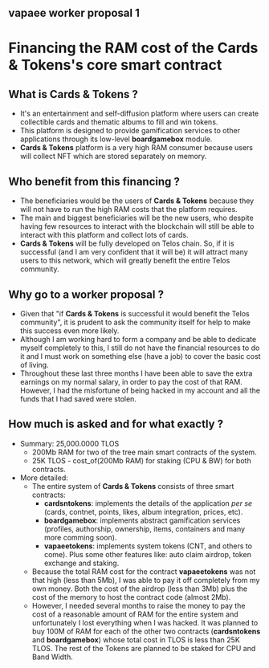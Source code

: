 vapaee worker proposal 1
------------------------

# Financing the RAM cost of the **Cards & Tokens**'s core smart contract

## What is **Cards & Tokens** ?
  - It's an entertainment and self-diffusion platform where users can create collectible cards and thematic albums to fill and win tokens.
  - This platform is designed to provide gamification services to other applications through its low-level **boardgamebox** module.
  - **Cards & Tokens** platform is a very high RAM consumer because users will collect NFT which are stored separately on memory.
## Who benefit from this financing ?
  - The beneficiaries would be the users of **Cards & Tokens** because they will not have to run the high RAM costs that the platform requires.
  - The main and biggest beneficiaries will be the new users, who despite having few resources to interact with the blockchain will still be able to interact with this platform and collect lots of cards.
  - **Cards & Tokens** will be fully developed on Telos chain. So, if it is successful (and I am very confident that it will be) it will attract many users to this network, which will greatly benefit the entire Telos community.
## Why go to a worker proposal ?
  - Given that "if **Cards & Tokens** is successful it would benefit the Telos community", it is prudent to ask the community itself for help to make this success even more likely.
  - Although I am working hard to form a company and be able to dedicate myself completely to this, I still do not have the financial resources to do it and I must work on something else (have a job) to cover the basic cost of living.
  - Throughout these last three months I have been able to save the extra earnings on my normal salary, in order to pay the cost of that RAM. However, I had the misfortune of being hacked in my account and all the funds that I had saved were stolen.
## How much is asked and for what exactly ?
  - Summary: 25,000.0000 TLOS
    - 200Mb RAM for two of the tree main smart contracts of the system.
    - 25K TLOS - cost_of(200Mb RAM) for staking (CPU & BW) for both contracts.
  - More detailed:  
    - The entire system of **Cards & Tokens** consists of three smart contracts:
        - **cardsntokens**: implements the details of the application *per se* (cards, contnet, points, likes, album integration, prices, etc).
        - **boardgamebox**: implements abstract gamification services (profiles, authorship, ownership, items, containers and many more comming soon).
        - **vapaeetokens**: implements system tokens (CNT, and others to come). Plus some other features like: auto claim airdrop, token exchange and staking.
    - Because the total RAM cost for the contract **vapaeetokens** was not that high (less than 5Mb), I was able to pay it off completely from my own money. Both the cost of the airdrop (less than 3Mb) plus the cost of the memory to host the contract code (almost 2Mb).
    - However, I needed several months to raise the money to pay the cost of a reasonable amount of RAM for the entire system and unfortunately I lost everything when I was hacked. It was planned to buy 100M of RAM for each of the other two contracts (**cardsntokens** and **boardgamebox**) whose total cost in TLOS is less than 25K TLOS. The rest of the Tokens are planned to be staked for CPU and Band Width.
   

